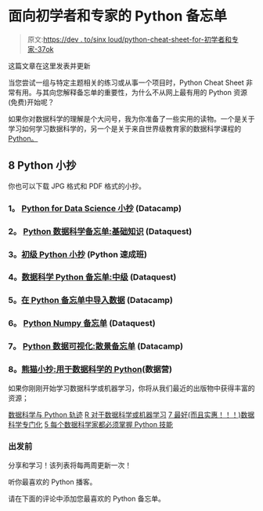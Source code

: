 # 面向初学者和专家的 Python 备忘单

> 原文:[https://dev . to/sinx loud/python-cheat-sheet-for-初学者和专家-37ok](https://dev.to/sinxloud/python-cheat-sheet-for-beginners-and-experts-37ok)

这篇文章在这里发表并更新

当您尝试一组与特定主题相关的练习或从事一个项目时，Python Cheat Sheet 非常有用。与其向您解释备忘单的重要性，为什么不从网上最有用的 Python 资源(免费)开始呢？

如果你对数据科学的理解是个大问号，我为你准备了一些实用的读物。一个是关于学习如何学习数据科学的，另一个是关于来自世界级教育家的数据科学课程的 [Python。](https://sinxloud.com/python-data-science-courses/)

## [](#8-python-cheat-sheets)8 Python 小抄

你也可以下载 JPG 格式和 PDF 格式的小抄。

### [](#1-python-for-data-science-cheat-sheet-datacamp)1。 [Python for Data Science 小抄](https://sinxloud.com/python-cheat-sheet-beginner-advanced/#1-python-for-data-science-cheat-sheet-datacamp) (Datacamp)

### [](#2-python-cheat-sheet-for-data-science-basics-dataquest)2。 [Python 数据科学备忘单:基础知识](https://sinxloud.com/python-cheat-sheet-beginner-advanced/#2-python-cheat-sheet-for-data-science-basics-dataquest) (Dataquest)

### [](#3-beginners-python-cheat-sheet-python-crash-course)3。[初级 Python 小抄](https://sinxloud.com/python-cheat-sheet-beginner-advanced/#3-beginners-python-cheat-sheet-python-crash-course) (Python 速成班)

### [](#4-python-cheat-sheet-for-data-science-intermediate-dataquest)4。[数据科学 Python 备忘单:中级](https://sinxloud.com/python-cheat-sheet-beginner-advanced/#4-python-cheat-sheet-for-data-science-intermediate-dataquest) (Dataquest)

### [](#5-importing-data-in-python-cheat-sheet-datacamp)5。[在 Python 备忘单中导入数据](https://sinxloud.com/python-cheat-sheet-beginner-advanced/#5-importing-data-in-python-cheat-sheet-datacamp) (Datacamp)

### [](#6-python-numpy-cheat-sheet-dataquest)6。 [Python Numpy 备忘单](https://sinxloud.com/python-cheat-sheet-beginner-advanced/#6-python-numpy-cheat-sheet-dataquest) (Dataquest)

### [](#7-python-data-visualization-bokeh-cheat-sheet-datacamp)7。 [Python 数据可视化:散景备忘单](https://sinxloud.com/python-cheat-sheet-beginner-advanced/#7-python-data-visualization-bokeh-cheat-sheet-datacamp) (Datacamp)

### [](#8-pandas-cheat-sheet-python-for-data-science-datacamp)8。[熊猫小抄:用于数据科学的 Python](https://sinxloud.com/python-cheat-sheet-beginner-advanced/#8-python-for-data-science-pandas-cheat-sheet-dataquest)(数据营)

如果你刚刚开始学习数据科学或机器学习，你将从我们最近的出版物中获得丰富的资源；

[数据科学与 Python 轨迹](https://sinxloud.com/learn-data-science-with-python-track/)
[R 对于数据科学或机器学习](https://sinxloud.com/learn-r-for-data-science-courses-classes/)
[7 最好(而且实惠！！！)数据科学专门化](https://sinxloud.com/best-data-science-courses-specialization-certificate/)
[5 每个数据科学家都必须掌握 Python 技能](https://sinxloud.com/skills-in-python-for-data-scientist/)

### [](#before-you-go)出发前

分享和学习！该列表将每两周更新一次！

听你最喜欢的 Python 播客。

请在下面的评论中添加您最喜欢的 Python 备忘单。